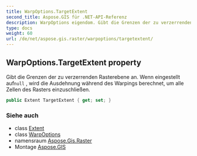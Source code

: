 ```yaml
---
title: WarpOptions.TargetExtent
second_title: Aspose.GIS für .NET-API-Referenz
description: WarpOptions eigendom. Gibt die Grenzen der zu verzerrenden Rasterebene an. Wenn eingestellt aufnull  wird die Ausdehnung während des Warpings berechnet um alle Zellen des Rasters einzuschließen.
type: docs
weight: 60
url: /de/net/aspose.gis.raster/warpoptions/targetextent/
---
```

## WarpOptions.TargetExtent property

Gibt die Grenzen der zu verzerrenden Rasterebene an. Wenn eingestellt auf`null` , wird die Ausdehnung während des Warpings berechnet, um alle Zellen des Rasters einzuschließen.

```csharp
public Extent TargetExtent { get; set; }
```

### Siehe auch

* class [Extent](../../../aspose.gis/extent/)
* class [WarpOptions](../)
* namensraum [Aspose.Gis.Raster](../../warpoptions/)
* Montage [Aspose.GIS](../../../)


